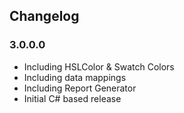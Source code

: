 ## Changelog

### 3.0.0.0

* Including HSLColor & Swatch Colors
* Including data mappings
* Including Report Generator
* Initial C# based release
